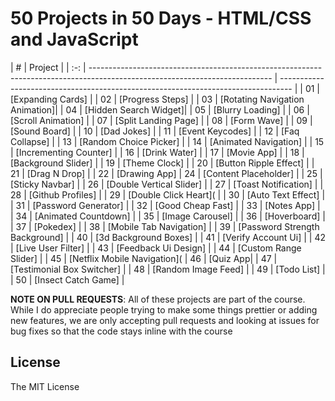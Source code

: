 # 50 Projects in 50 Days - HTML/CSS and JavaScript

|  #  | Project                                                                                                                                                                                      |
| :-: | --------------------------------------------------------------------------------------------------------------------------- | --------------------------------------------------------------------------------- |
| 01  | [Expanding Cards]               |
| 02  | [Progress Steps]          |
| 03  | [Rotating Navigation Animation]|
| 04  | [Hidden Search Widget]|
| 05  | [Blurry Loading]               |
| 06  | [Scroll Animation]              |
| 07  | [Split Landing Page]           |
| 08  | [Form Wave]                  |
| 09  | [Sound Board]                 |
| 10  | [Dad Jokes]                  |
| 11  | [Event Keycodes]              |
| 12  | [Faq Collapse]                 |
| 13  | [Random Choice Picker]       |
| 14  | [Animated Navigation]        |
| 15  | [Incrementing Counter]       |
| 16  | [Drink Water]            |
| 17  | [Movie App]                  |
| 18  | [Background Slider]         |
| 19  | [Theme Clock]                 |
| 20  | [Button Ripple Effect]       |
| 21  | [Drag N Drop]                |
| 22  | [Drawing App]
| 24  | [Content Placeholder]         |
| 25  | [Sticky Navbar]               |
| 26  | [Double Vertical Slider]        |
| 27  | [Toast Notification]          |
| 28  | [Github Profiles]             |
| 29  | [Double Click Heart](           |
| 30  | [Auto Text Effect]           |
| 31  | [Password Generator]        |
| 32  | [Good Cheap Fast]         |
| 33  | [Notes App]              |
| 34  | [Animated Countdown]         |
| 35  | [Image Carousel]              |
| 36  | [Hoverboard]        |
| 37  | [Pokedex]                    |
| 38  | [Mobile Tab Navigation]     |
| 39  | [Password Strength Background]  |
| 40  | [3d Background Boxes]           |
| 41  | [Verify Account Ui]           |
| 42  | [Live User Filter]           |
| 43  | [Feedback Ui Design]           |
| 44  | [Custom Range Slider] |
| 45  | [Netflix Mobile Navigation](
| 46  | [Quiz App|
| 47  | [Testimonial Box Switcher]     |
| 48  | [Random Image Feed]            |
| 49  | [Todo List]                 |
| 50  | [Insect Catch Game]          |

**NOTE ON PULL REQUESTS**: All of these projects are part of the course. While I do appreciate people trying to make some things prettier or adding new features, we are only accepting pull requests and looking at issues for bug fixes so that the code stays inline with the course

## License

The MIT License


